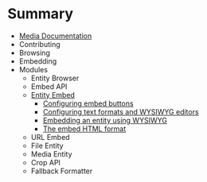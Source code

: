 # Summary

* [Media Documentation](README.md)
* Contributing
* Browsing
* Embedding
* Modules
  * Entity Browser
  * Embed API
  * [Entity Embed](entity_embed/README.md)
    * [Configuring embed buttons](entity_embed/button.md)
    * [Configuring text formats and WYSIWYG editors](entity_embed/formats.md)
    * [Embedding an entity using WYSIWYG](entity_embed/wysiwyg.md)
    * [The embed HTML format](entity_embed/format.md)
  * URL Embed
  * File Entity
  * Media Entity
  * Crop API
  * Fallback Formatter
